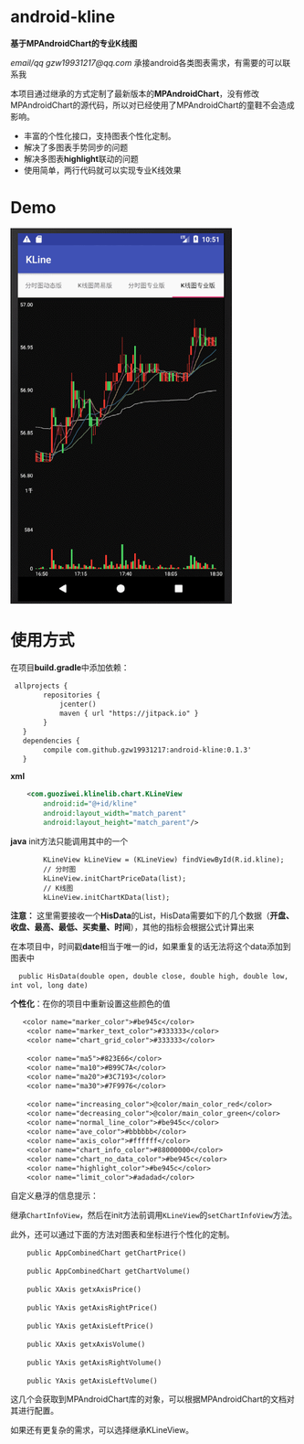 # android-kline
**基于MPAndroidChart的专业K线图**

_email/qq gzw19931217@qq.com_ 
承接android各类图表需求，有需要的可以联系我

本项目通过继承的方式定制了最新版本的**MPAndroidChart**，没有修改MPAndroidChart的源代码，所以对已经使用了MPAndroidChart的童鞋不会造成影响。

- 丰富的个性化接口，支持图表个性化定制。
- 解决了多图表手势同步的问题
- 解决多图表**highlight**联动的问题
- 使用简单，两行代码就可以实现专业K线效果


# Demo

![demo](art/kchart.gif)


# 使用方式

在项目**build.gradle**中添加依赖：

```
 allprojects {
        repositories {
            jcenter()
            maven { url "https://jitpack.io" }
        }
   }
   dependencies {
        compile com.github.gzw19931217:android-kline:0.1.3'
   }
```

**xml**

```xml
    <com.guoziwei.klinelib.chart.KLineView
        android:id="@+id/kline"
        android:layout_width="match_parent"
        android:layout_height="match_parent"/>
```

**java**  init方法只能调用其中的一个
```
        KLineView kLineView = (KLineView) findViewById(R.id.kline);
        // 分时图
        kLineView.initChartPriceData(list);
        // K线图
        kLineView.initChartKData(list);
```

**注意：** 这里需要接收一个**HisData**的List，HisData需要如下的几个数据（**开盘、收盘、最高、最低、买卖量、时间**），其他的指标会根据公式计算出来

在本项目中，时间戳**date**相当于唯一的id，如果重复的话无法将这个data添加到图表中

```
  public HisData(double open, double close, double high, double low,  int vol, long date)
```

**个性化**：在你的项目中重新设置这些颜色的值
```
   <color name="marker_color">#be945c</color>
    <color name="marker_text_color">#333333</color>
    <color name="chart_grid_color">#333333</color>

    <color name="ma5">#823E66</color>
    <color name="ma10">#B99C7A</color>
    <color name="ma20">#3C7193</color>
    <color name="ma30">#7F9976</color>

    <color name="increasing_color">@color/main_color_red</color>
    <color name="decreasing_color">@color/main_color_green</color>
    <color name="normal_line_color">#be945c</color>
    <color name="ave_color">#bbbbbb</color>
    <color name="axis_color">#ffffff</color>
    <color name="chart_info_color">#88000000</color>
    <color name="chart_no_data_color">#be945c</color>
    <color name="highlight_color">#be945c</color>
    <color name="limit_color">#adadad</color>
```

自定义悬浮的信息提示：

继承`ChartInfoView`，然后在init方法前调用`KLineView`的`setChartInfoView`方法。

此外，还可以通过下面的方法对图表和坐标进行个性化的定制。

```
    public AppCombinedChart getChartPrice() 

    public AppCombinedChart getChartVolume() 

    public XAxis getxAxisPrice() 

    public YAxis getAxisRightPrice() 

    public YAxis getAxisLeftPrice() 

    public XAxis getxAxisVolume() 

    public YAxis getAxisRightVolume() 

    public YAxis getAxisLeftVolume() 
```

这几个会获取到MPAndroidChart库的对象，可以根据MPAndroidChart的文档对其进行配置。

如果还有更复杂的需求，可以选择继承KLineView。
